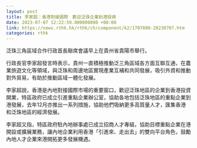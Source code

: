 ```yaml
---
layout: post
title: 李家超：香港對接國際　歡迎泛珠企業到港投資
date: 2023-07-07 12:22:59.000000000 +08:00
link: https://news.rthk.hk/rthk/ch/component/k2/1707880-20230707.htm
categories: rthk
---
```


泛珠三角區域合作行政首長聯席會議早上在貴州省貴陽市舉行。

行政長官李家超發言時表示，貴州一直積極推動泛三角區域各方面互聯互通，在農業旅遊文化等領域，與泛珠和周邊地區實現產業互補和共同發展，吸引外資和推動對外貿易，有助於推動區域一體化發展。

李家超說，香港是內地對接國際市場的重要窗口，歡迎泛珠地區的企業到香港投資開業，特區政府已成立引進重點企業辦公室，協助各地包括泛珠地區的重點企業到港發展，去年12月亦推出一系列措施，協助他們吸納更多高質量人才，匯集香港和泛珠地區的經濟發展。

李家超又指，特區政府駐內地辦事處已成立招商人才專組，協助目標重點企業在港開設或擴展業務，讓內地企業利用香港「引進來、走出去」的雙向平台角色，鼓勵內地人才企業來港開拓更多發展機遇。
